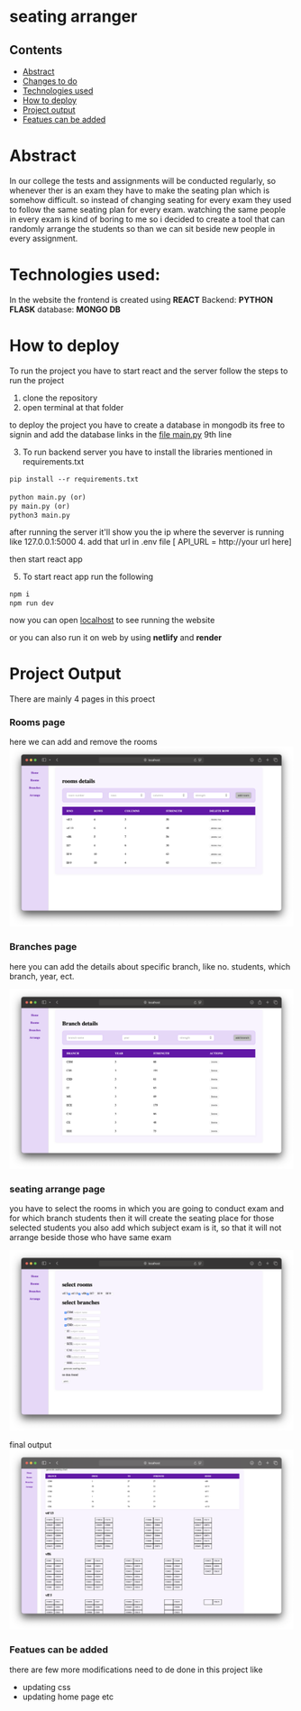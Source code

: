 # seating arranger

## Contents
- [Abstract](#abstract)
- [Changes to do ](#)
- [Technologies used](#technologies-used)
- [How to deploy](#how-to-deploy )
- [Project output](#project-output)
- [Featues can be added](#featues-can-be-added)


# Abstract
In our college the tests and assignments will be conducted regularly, so whenever ther is an exam they have to make the seating plan which is somehow difficult. so instead of changing seating for every exam they used to follow the same seating plan for every exam.
watching the same people in every exam is kind of boring to me so i decided to create a tool that can randomly arrange the students so than we can sit beside new people in every assignment. 

# Technologies used:
In the website the frontend is created using **REACT**
Backend: **PYTHON FLASK**
database: **MONGO DB**

# How to deploy 
To run the project you have to start react and the server follow the steps to run the project

1. clone the repository
2. open terminal at that folder

to deploy the project you have to create a database in mongodb its free to signin and add the database links in the [file main.py](main.py) 9th line 

3. To run backend server you have to install the libraries mentioned in requirements.txt
```
pip install --r requirements.txt

python main.py (or) 
py main.py (or)
python3 main.py
```
after running the server it'll show you the ip where the severver is running like 127.0.0.1:5000
4. add that url in .env file [ API_URL = http://your url here]

then start react app

5. To start react app run the following 
```
npm i 
npm run dev
```

now you can open [localhost](http://127.0.0.1:5173) to see running the website

or you can also run it on web by using **netlify** and **render**

# Project Output
There are mainly 4 pages in this proect
### Rooms page 
here we can add and remove the rooms 
![rooms image](/public/rooms_detils_img.png)

### Branches page
here you can add the details about specific branch, like no. students, which branch, year, ect.

![branches image](/public/Branch_details_img.png)

### seating arrange page
you have to select the rooms in which you are going to conduct exam and for which branch students then it will create the seating place for those selected students
you also add which subject exam is it, so that it will not arrange beside those who have same exam 

![select branch and rooms image](/public/select_rooms_branches.png)

final output
![after arranging](/public/final_seating_arrangement.png)

### Featues can be added
there are few more modifications need to de done in this project like 
- updating css
- updating home page 
etc 
